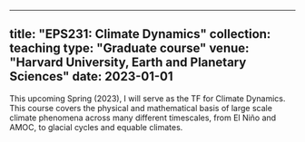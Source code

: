 
---
title: "EPS231: Climate Dynamics"
collection: teaching
type: "Graduate course"
venue: "Harvard University, Earth and Planetary Sciences"
date: 2023-01-01
---

This upcoming Spring (2023), I will serve as the TF for Climate Dynamics. This course covers the physical and mathematical basis of large scale climate phenomena across many different timescales, from El Niño and AMOC, to glacial cycles and equable climates.  
